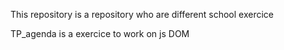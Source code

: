 This repository is a repository who are different school exercice

TP_agenda is a exercice to work on js DOM
